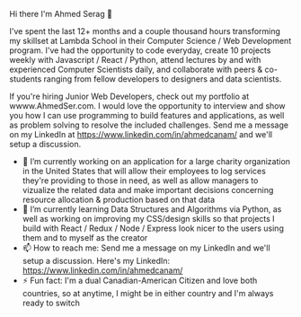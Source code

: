 Hi there I'm Ahmed Serag 👋

I've spent the last 12+ months and a couple thousand hours transforming my skillset at Lambda School in their Computer Science / Web Development program. I've had the opportunity to code everyday, create 10 projects weekly with Javascript / React / Python, attend lectures by and with experienced Computer Scientists daily, and collaborate with peers & co-students ranging from fellow developers to designers and data scientists.

If you're hiring Junior Web Developers, check out my portfolio at wwww.AhmedSer.com. I would love the opportunity to interview and show you how I can use programming to build features and applications, as well as problem solving to resolve the included challenges. Send me a message on my LinkedIn at  https://www.linkedin.com/in/ahmedcanam/
and we'll setup a discussion.

- 🔭 I’m currently working on an application for a large charity organization in the United States that will allow their employees to log services they're providing to those in need, as well as allow managers to vizualize the related data and make important decisions concerning resource allocation & production based on that data 
- 🌱 I’m currently learning Data Structures and Algorithms via Python, as well as working on improving my CSS/design skills so that projects I build with React / Redux / Node / Express look nicer to the users using them and to myself as the creator
- 📫 How to reach me: Send me a message on my LinkedIn and we'll setup a discussion. Here's my LinkedIn: https://www.linkedin.com/in/ahmedcanam/
- ⚡ Fun fact: I'm a dual Canadian-American Citizen and love both countries, so at anytime, I might be in either country and I'm always ready to switch
